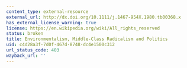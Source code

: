 ```yaml
---
content_type: external-resource
external_url: http://dx.doi.org/10.1111/j.1467-954X.1980.tb00368.x
has_external_license_warning: true
license: https://en.wikipedia.org/wiki/All_rights_reserved
status: broken
title: Environmentalism, Middle-Class Radicalism and Politics
uid: c4d28a3f-7d0f-467d-8748-dc4e1500c312
url_status_code: 403
wayback_url: ''
---
```

